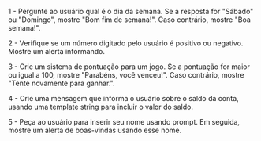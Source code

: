 1 - Pergunte ao usuário qual é o dia da semana. Se a resposta for "Sábado" ou "Domingo", mostre "Bom fim de semana!". Caso contrário, mostre "Boa semana!".

2 - Verifique se um número digitado pelo usuário é positivo ou negativo. Mostre um alerta informando.

3 - Crie um sistema de pontuação para um jogo. Se a pontuação for maior ou igual a 100, mostre "Parabéns, você venceu!". Caso contrário, mostre "Tente novamente para ganhar.".

4 - Crie uma mensagem que informa o usuário sobre o saldo da conta, usando uma template string para incluir o valor do saldo.

5 - Peça ao usuário para inserir seu nome usando prompt. Em seguida, mostre um alerta de boas-vindas usando esse nome.
